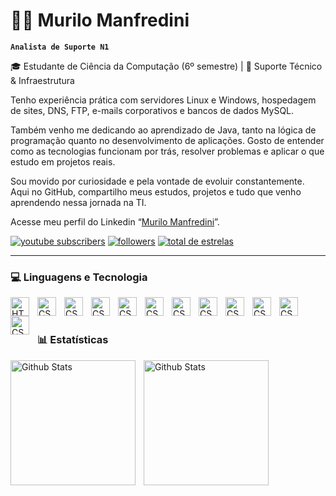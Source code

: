 # 🐱‍👤 Murilo Manfredini

**`Analista de Suporte N1`**

🎓 Estudante de Ciência da Computação (6º semestre) | 💼 Suporte Técnico & Infraestrutura

Tenho experiência prática com servidores Linux e Windows, hospedagem de sites, DNS, FTP, e-mails corporativos e bancos de dados MySQL.

Também venho me dedicando ao aprendizado de Java, tanto na lógica de programação quanto no desenvolvimento de aplicações. Gosto de entender como as tecnologias funcionam por trás, resolver problemas e aplicar o que estudo em projetos reais.

Sou movido por curiosidade e pela vontade de evoluir constantemente. Aqui no GitHub, compartilho meus estudos, projetos e tudo que venho aprendendo nessa jornada na TI.

Acesse meu perfil do Linkedin “[Murilo Manfredini](www.linkedin.com/in/murilo-manfredini-160879240)”.

<p align="left">
      <a href="https://www.youtube.com/c/fknight?sub_confirmation=1">
         <img alt="youtube subscribers" title="Subscribe to my YouTube channel" src="https://custom-icon-badges.demolab.com/youtube/channel/subscribers/UC2WHjPDvbE6O328n17ZGcfg?color=%23E05D44&label=SUBSCRIBE&logo=instagram&logoColor=white&style=for-the-badge&labelColor=CE4630"/></a>  
      <a href="https://github.com/murilomanfredini1?tab=followers">
         <img alt="followers" title="Siga-me no Github" src="https://custom-icon-badges.demolab.com/github/followers/murilomanfredini1?color=236ad3&labelColor=1155ba&style=for-the-badge&logo=github&label=Seguidores&logoColor=white"/></a>
      <a href="https://github.com/murilomanfredini1?tab=repositories&sort=stargazers">
         <img alt="total de estrelas" title="Total de estrelas no GitHub" src="https://custom-icon-badges.demolab.com/github/stars/murilomanfredini1?color=55960c&style=for-the-badge&labelColor=488207&logo=star&label=estrelas"/></a>
   </p> 

   ---

   ### 💻 Linguagens e Tecnologia

   
<img 
    align="left"
    alt="HTML"
    title="HTML"
    width="30px"
    style="padding-right: 10px;"
    src="https://cdn.jsdelivr.net/gh/devicons/devicon@latest/icons/html5/html5-original.svg" 
/>


<img 
    align="left"
    alt="CSS"
    title="CSS"
    width="30px"
    style="padding-right: 10px;"
    src="https://cdn.jsdelivr.net/gh/devicons/devicon@latest/icons/css3/css3-original.svg" 
/>


<img 
    align="left"
    alt="CSS"
    title="CSS"
    width="30px"
    style="padding-right: 10px;"
    src="https://cdn.jsdelivr.net/gh/devicons/devicon@latest/icons/javascript/javascript-original.svg" 
/>


<img 
    align="left"
    alt="CSS"
    title="CSS"
    width="30px"
    style="padding-right: 10px;"
    src="https://cdn.jsdelivr.net/gh/devicons/devicon@latest/icons/java/java-original.svg" 
/>


<img 
    align="left"
    alt="CSS"
    title="CSS"
    width="30px"
    style="padding-right: 10px;"
    src="https://cdn.jsdelivr.net/gh/devicons/devicon@latest/icons/python/python-original.svg" 
/>


<img 
    align="left"
    alt="CSS"
    title="CSS"
    width="30px"
    style="padding-right: 10px;"
    src="https://cdn.jsdelivr.net/gh/devicons/devicon@latest/icons/linux/linux-original.svg" 
/>


<img 
    align="left"
    alt="CSS"
    title="CSS"
    width="30px"
    style="padding-right: 10px;"
    src="https://cdn.jsdelivr.net/gh/devicons/devicon@latest/icons/windows11/windows11-original.svg" 
/>


<img 
    align="left"
    alt="CSS"
    title="CSS"
    width="30px"
    style="padding-right: 10px;"
    src="https://cdn.jsdelivr.net/gh/devicons/devicon@latest/icons/mysql/mysql-original-wordmark.svg" 
/>


<img 
    align="left"
    alt="CSS"
    title="CSS"
    width="30px"
    style="padding-right: 10px;"
    src="https://cdn.jsdelivr.net/gh/devicons/devicon@latest/icons/php/php-original.svg" 
/>


<img 
    align="left"
    alt="CSS"
    title="CSS"
    width="30px"
    style="padding-right: 10px;"
    src="https://cdn.jsdelivr.net/gh/devicons/devicon@latest/icons/salesforce/salesforce-original.svg" 
/>


<img 
    align="left"
    alt="CSS"
    title="CSS"
    width="30px"
    style="padding-right: 10px;"
    src="https://cdn.jsdelivr.net/gh/devicons/devicon@latest/icons/wordpress/wordpress-plain.svg" 
/>


<img 
    align="left"
    alt="CSS"
    title="CSS"
    width="30px"
    style="padding-right: 10px;"
    src="https://cdn.jsdelivr.net/gh/devicons/devicon@latest/icons/slack/slack-original.svg" 
/>

<br/>
<br/>

### 📊 Estatísticas

<img 
    align="left"
    alt="Github Stats"
    height="200"
    style="padding-right: 10px;"
    src="https://github-readme-stats.vercel.app/api?username=murilomanfredini1&show_icons=true&theme=tokyonight&locale=pt-br"
/>

<img 
    align="left"
    alt="Github Stats"
    height="200"
    style="padding-right: 10px;"
    src="https://github-readme-stats.vercel.app/api/top-langs/?username=murilomanfredini&theme=tokyonight&layout=compact&custom_title=Tecnologias&langs_count=9"
/>



          
          
          
          
          
          
          
          
          

          
          
